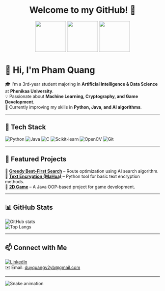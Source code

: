 <h1 align="center">
  Welcome to my GitHub! 🐾
</h1>

<p align="center">
  <img src="https://media.gifdb.com/dancing-doge-waving-hands-o5iz6h420lxmx2c7.gif" width="100">
  <img src="https://media.gifdb.com/dancing-doge-waving-hands-o5iz6h420lxmx2c7.gif" width="100">
  <img src="https://media.gifdb.com/dancing-doge-waving-hands-o5iz6h420lxmx2c7.gif" width="100">
</p>

# 👋 Hi, I'm Pham Quang  

🎓 I'm a 3rd-year student majoring in **Artificial Intelligence & Data Science** at **Phenikaa University**.  
💡 Passionate about **Machine Learning, Cryptography, and Game Development**.  
🚀 Currently improving my skills in **Python, Java, and AI algorithms**.  

---

## 🔧 Tech Stack
![Python](https://img.shields.io/badge/Python-3776AB?style=flat&logo=python&logoColor=white)
![Java](https://img.shields.io/badge/Java-007396?style=flat&logo=java&logoColor=white)
![C](https://img.shields.io/badge/C-00599C?style=flat&logo=c&logoColor=white)
![Scikit-learn](https://img.shields.io/badge/Scikit--learn-F7931E?style=flat&logo=scikitlearn&logoColor=white)
![OpenCV](https://img.shields.io/badge/OpenCV-5C3EE8?style=flat&logo=opencv&logoColor=white)
![Git](https://img.shields.io/badge/Git-F05032?style=flat&logo=git&logoColor=white)

---

## 📌 Featured Projects
🔹 [**Greedy Best-First Search**](https://github.com/PhamQuang138/GreedyBest-FirstSearch) – Route optimization using AI search algorithm.  
🔹 [**Text Encryption (MaHoa)**](https://github.com/PhamQuang138/MaHoa) – Python tool for basic text encryption methods.  
🔹 [**2D Game**](https://github.com/PhamQuang138/2D_Game) – A Java OOP-based project for game development.  

---

## 📊 GitHub Stats
![GitHub stats](https://github-readme-stats.vercel.app/api?username=PhamQuang138&show_icons=true&theme=radical)  
![Top Langs](https://github-readme-stats.vercel.app/api/top-langs/?username=PhamQuang138&layout=compact&theme=radical)  

---

## 📫 Connect with Me
[![LinkedIn](https://img.shields.io/badge/LinkedIn-blue?style=flat&logo=linkedin)](https://www.linkedin.com/in/your-link)  
✉️ Email: duyquangv2yb@gmail.com

---

![Snake animation](https://github.com/PhamQuang138/PhamQuang138/blob/output/github-contribution-grid-snake.svg)
